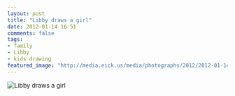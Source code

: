 ```yaml
---
layout: post
title: "Libby draws a girl"
date: 2012-01-14 16:51
comments: false
tags: 
- family
- Libby
- kids drawing
featured_image: "http://media.eick.us/media/photographs/2012/2012-01-14/2012-01-14-at-18.33.00.jpg"
---
```

![Libby draws a girl](http://media.eick.us/media/photographs/2012/2012-01-14/2012-01-14-at-18.33.00.jpg)


